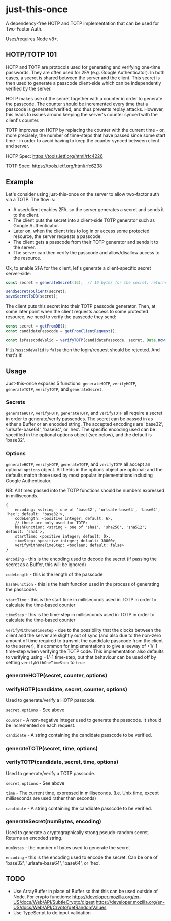 # just-this-once
A dependency-free HOTP and TOTP implementation that can be used for Two-Factor Auth.

Uses/requires Node v8+.

## HOTP/TOTP 101

HOTP and TOTP are protocols used for generating and verifying one-time passwords. They are often used for 2FA (e.g. Google Authenticator). In both cases, a secret is shared between the server and the client. This secret is then used to generate a passcode client-side which can be independently verified by the server.

HOTP makes use of the secret together with a counter in order to generate the passcode. The counter should be incremented every time that a passcode is generated/verified, and thus prevents replay attacks. However, this leads to issues around keeping the server's counter synced with the client's counter.

TOTP improves on HOTP by replacing the counter with the current time - or, more precisely, the number of time-steps that have passed since some start time - in order to avoid having to keep the counter synced between client and server.

HOTP Spec: https://tools.ietf.org/html/rfc4226

TOTP Spec: https://tools.ietf.org/html/rfc6238

## Example

Let's consider using just-this-once on the server to allow two-factor auth via a TOTP. The flow is:

- A user/client enables 2FA, so the server generates a secret and sends it to the client.
- The client puts the secret into a client-side TOTP generator such as Google Authenticator.
- Later on, when the client tries to log in or access some protected resource, the server requests a passcode.
- The client gets a passcode from their TOTP generator and sends it to the server.
- The server can then verify the passcode and allow/disallow access to the resource.

Ok, to enable 2FA for the client, let's generate a client-specific secret server-side:

```javascript
const secret = generateSecret(16);  // 16 bytes for the secret; returns base32-encoded string

sendSecretToClient(secret);
saveSecretToDB(secret);
```

The client puts this secret into their TOTP passcode generator. Then, at some later point when the client requests access to some protected resource, we need to verify the passcode they send:
```javascript
const secret = getFromDB();
const candidatePasscode = getFromClientRequest();

const isPasscodeValid = verifyTOTP(candidatePasscode, secret, Date.now());
```

If `isPasscodeValid` is `false` then the login/request should be rejected. And that's it!

## Usage

Just-this-once exposes 5 functions: `generateHOTP`, `verifyHOTP`, `generateTOTP`, `verifyTOTP`, and `generateSecret`.

### Secrets

`generateHOTP`, `verifyHOTP`, `generateTOTP`, and `verifyTOTP` all require a secret in order to generate/verify passcodes. The secret can be passed in as either a Buffer or an encoded string. The accepted encodings are 'base32', 'urlsafe-base64', 'base64', or 'hex'. The specific encoding used can be specified in the optional options object (see below), and the default is 'base32'.

### Options

`generateHOTP`, `verifyHOTP`, `generateTOTP`, and `verifyTOTP` all accept an optional `options` object. All fields in the options object are optional; and the defaults match those used by most popular implementations including Google Authenticator.


NB: All times passed into the TOTP functions should be numbers expressed in milliseconds.

```
{
    encoding: <string - one of 'base32', 'urlsafe-base64', 'base64', 'hex'; default: 'base32'>,
    codeLength: <positive integer; default: 6>,
    // these are only used for TOTP:
    hashFunction: <string - one of 'sha1', 'sha256', 'sha512'; default: 'sha1'>,
    startTime: <positive integer; default: 0>,
    timeStep: <positive integer; default: 30000>,
    verifyWithOneTimeStep: <boolean; default: false>
}
```

`encoding` - this is the encoding used to decode the secret (if passing the secret as a Buffer, this will be ignored)

`codeLength` - this is the length of the passcode

`hashFunction` - this is the hash function used in the process of generating the passcodes

`startTime` - this is the start time in milliseconds used in TOTP in order to calculate the time-based counter

`timeStep` - this is the time-step in milliseconds used in TOTP in order to calculate the time-based counter

`verifyWithOneTimeStep` - due to the possibility that the clocks between the client and the server are slightly out of sync (and also due to the non-zero amount of time required to transmit the candidate passcode from the client to the server), it's common for implementations to give a leeway of +1/-1 time-step when verifying the TOTP code. This implementation also defaults to verifying using +1/-1 time-step, but that behaviour can be used off by setting `verifyWithOneTimeStep` to `true`

### generateHOTP(secret, counter, options)
### verifyHOTP(candidate, secret, counter, options)

Used to generate/verify a HOTP passcode.

`secret`, `options` - See above

`counter` - A non-negative integer used to generate the passcode. It should be incremented on each request.

`candidate` - A string containing the candidate passcode to be verified.

### generateTOTP(secret, time, options)
### verifyTOTP(candidate, secret, time, options)

Used to generate/verify a TOTP passcode.

`secret`, `options` - See above

`time` - The current time, expressed in milliseconds. (i.e. Unix time, except milliseconds are used rather than seconds)

`candidate` - A string containing the candidate passcode to be verified.

### generateSecret(numBytes, encoding)

Used to generate a cryptographically strong pseudo-random secret. Returns an encoded string.

`numBytes` - the number of bytes used to generate the secret

`encoding` - this is the encoding used to encode the secret. Can be one of 'base32', 'urlsafe-base64', 'base64', or 'hex'.

## TODO

- Use ArrayBuffer in place of Buffer so that this can be used outside of Node. For crypto functions:
https://developer.mozilla.org/en-US/docs/Web/API/SubtleCrypto/digest
https://developer.mozilla.org/en-US/docs/Web/API/Crypto/getRandomValues
- Use TypeScript to do input validation
